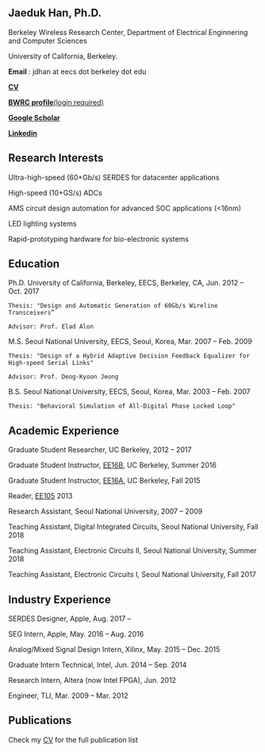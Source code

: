 ## Jaeduk Han, Ph.D.

Berkeley Wireless Research Center, Department of Electrical Enginnering and Computer Sciences

University of California, Berkeley.

**Email** : jdhan at eecs dot berkeley dot edu

**[CV](CV_JDHAN_180313.pdf)**

[**BWRC profile**(login required)](https://bwrc.eecs.berkeley.edu/user/jaeduk-han)

**[Google Scholar](https://scholar.google.com/citations?user=l3DrF84AAAAJ&hl=en)**

**[Linkedin](https://www.linkedin.com/in/jaeduk-han-98b20930)**


## Research Interests

Ultra-high-speed (60+Gb/s) SERDES for datacenter applications

High-speed (10+GS/s) ADCs

AMS circuit design automation for advanced SOC applications (<16nm)

LED lighting systems

Rapid-prototyping hardware for bio-electronic systems


## Education
Ph.D.	University of California, Berkeley, EECS, Berkeley, CA, Jun. 2012 – Oct. 2017

	Thesis: "Design and Automatic Generation of 60Gb/s Wireline Transceivers”

	Advisor: Prof. Elad Alon

M.S.	Seoul National University, EECS, Seoul, Korea,	Mar. 2007 – Feb. 2009

	Thesis: "Design of a Hybrid Adaptive Decision Feedback Equalizer for High-speed Serial Links"
	
	Advisor: Prof. Deog-Kyoon Jeong 
	
B.S.	Seoul National University, EECS, Seoul, Korea,	Mar. 2003 – Feb. 2007

	Thesis: "Behavioral Simulation of All-Digital Phase Locked Loop"


## Academic Experience

Graduate Student Researcher, UC Berkeley,	2012 – 2017

Graduate Student Instructor, [EE16B](http://inst.eecs.berkeley.edu/~ee16b/sp16/), UC Berkeley, Summer 2016

Graduate Student Instructor, [EE16A](http://inst.eecs.berkeley.edu/~ee16a/fa15/), UC Berkeley, Fall 2015

Reader, [EE105](http://www-inst.eecs.berkeley.edu/~ee105/archives.html)	2013

Research Assistant, Seoul National University, 2007 – 2009

Teaching Assistant, Digital Integrated Circuits, Seoul National University, Fall 2018

Teaching Assistant, Electronic Circuits II, Seoul National University, Summer 2018

Teaching Assistant, Electronic Circuits I, Seoul National University, Fall 2017


## Industry Experience

SERDES Designer, Apple,	Aug. 2017 –

SEG Intern, Apple, May. 2016 – Aug. 2016

Analog/Mixed Signal Design Intern, Xilinx, May. 2015 – Dec. 2015

Graduate Intern Technical, Intel, Jun. 2014 – Sep. 2014

Research Intern, Altera (now Intel FPGA), Jun. 2012

Engineer, TLI, Mar. 2009 – Mar. 2012

## Publications

Check my [CV](CV_JDHAN_180210.pdf) for the full publication list
